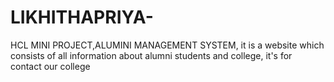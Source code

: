 # LIKHITHAPRIYA-
HCL MINI PROJECT,ALUMINI MANAGEMENT SYSTEM, it is a website which consists of all information about alumni students and college, it's for contact our college
